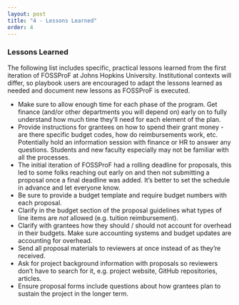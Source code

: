 ```yaml
---
layout: post
title: "4 - Lessons Learned"
order: 4
---
```


### **Lessons Learned**

The following list includes specific, practical lessons learned from the first iteration of FOSSProF at Johns Hopkins University. Institutional contexts will differ, so playbook users are encouraged to adapt the lessons learned as needed and document new lessons as FOSSProF is executed.

- Make sure to allow enough time for each phase of the program. Get finance (and/or other departments you will depend on) early on to fully understand how much time they’ll need for each element of the plan.   
- Provide instructions for grantees on how to spend their grant money \- are there specific budget codes, how do reimbursements work, etc. Potentially hold an information session with finance or HR to answer any questions. Students and new faculty especially may not be familiar with all the processes.  
- The initial iteration of FOSSProF had a rolling deadline for proposals, this led to some folks reaching out early on and then not submitting a proposal once a final deadline was added. It’s better to set the schedule in advance and let everyone know.   
- Be sure to provide a budget template and require budget numbers with each proposal.  
- Clarify in the budget section of the proposal guidelines what types of line items are *not* allowed (e.g. tuition reimbursement).  
- Clarify with grantees how they should / should not account for overhead in their budgets. Make sure accounting systems and budget updates are accounting for overhead.  
- Send all proposal materials to reviewers at once instead of as they’re received.   
- Ask for project background information with proposals so reviewers don’t have to search for it, e.g. project website, GitHub repositories, articles.  
- Ensure proposal forms include questions about how grantees plan to sustain the project in the longer term.
